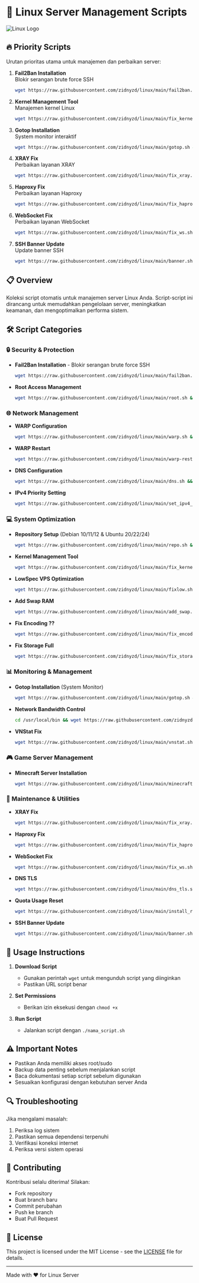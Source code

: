# 🚀 Linux Server Management Scripts

![Linux Logo](https://raw.githubusercontent.com/torvalds/linux/master/Documentation/logo.gif)

## 🔥 Priority Scripts

Urutan prioritas utama untuk manajemen dan perbaikan server:

1. **Fail2Ban Installation**  
   Blokir serangan brute force SSH  
   ```bash
   wget https://raw.githubusercontent.com/zidnyzd/linux/main/fail2ban.sh && chmod +x fail2ban.sh && ./fail2ban.sh
   ```

2. **Kernel Management Tool**  
   Manajemen kernel Linux  
   ```bash
   wget https://raw.githubusercontent.com/zidnyzd/linux/main/fix_kernel.sh && chmod +x fix_kernel.sh && ./fix_kernel.sh
   ```

3. **Gotop Installation**  
   System monitor interaktif  
   ```bash
   wget https://raw.githubusercontent.com/zidnyzd/linux/main/gotop.sh && chmod +x gotop.sh && ./gotop.sh
   ```

4. **XRAY Fix**  
   Perbaikan layanan XRAY  
   ```bash
   wget https://raw.githubusercontent.com/zidnyzd/linux/main/fix_xray.sh && chmod +x fix_xray.sh && ./fix_xray.sh
   ```

5. **Haproxy Fix**  
   Perbaikan layanan Haproxy  
   ```bash
   wget https://raw.githubusercontent.com/zidnyzd/linux/main/fix_haproxy.sh && chmod +x fix_haproxy.sh && ./fix_haproxy.sh
   ```

6. **WebSocket Fix**  
   Perbaikan layanan WebSocket  
   ```bash
   wget https://raw.githubusercontent.com/zidnyzd/linux/main/fix_ws.sh && chmod +x fix_ws.sh && ./fix_ws.sh
   ```

7. **SSH Banner Update**  
   Update banner SSH  
   ```bash
   wget https://raw.githubusercontent.com/zidnyzd/linux/main/banner.sh && chmod +x banner.sh && ./banner.sh
   ```

## 📋 Overview

Koleksi script otomatis untuk manajemen server Linux Anda. Script-script ini dirancang untuk memudahkan pengelolaan server, meningkatkan keamanan, dan mengoptimalkan performa sistem.

## 🛠️ Script Categories

### 🔒 Security & Protection
- **Fail2Ban Installation** - Blokir serangan brute force SSH
  ```bash
  wget https://raw.githubusercontent.com/zidnyzd/linux/main/fail2ban.sh && chmod +x fail2ban.sh && ./fail2ban.sh
  ```

- **Root Access Management**
  ```bash
  wget https://raw.githubusercontent.com/zidnyzd/linux/main/root.sh && chmod +x root.sh && ./root.sh
  ```

### 🌐 Network Management
- **WARP Configuration**
  ```bash
  wget https://raw.githubusercontent.com/zidnyzd/linux/main/warp.sh && chmod +x warp.sh && ./warp.sh
  ```

- **WARP Restart**
  ```bash
  wget https://raw.githubusercontent.com/zidnyzd/linux/main/warp-restart.sh && chmod +x warp-restart.sh && ./warp-restart.sh
  ```

- **DNS Configuration**
  ```bash
  wget https://raw.githubusercontent.com/zidnyzd/linux/main/dns.sh && chmod +x dns.sh && ./dns.sh
  ```

- **IPv4 Priority Setting**
  ```bash
  wget https://raw.githubusercontent.com/zidnyzd/linux/main/set_ipv4_priority.sh && chmod +x set_ipv4_priority.sh && ./set_ipv4_priority.sh
  ```

### 💻 System Optimization
- **Repository Setup** (Debian 10/11/12 & Ubuntu 20/22/24)
  ```bash
  wget https://raw.githubusercontent.com/zidnyzd/linux/main/repo.sh && chmod +x repo.sh && ./repo.sh
  ```

- **Kernel Management Tool**
  ```bash
  wget https://raw.githubusercontent.com/zidnyzd/linux/main/fix_kernel.sh && chmod +x fix_kernel.sh && ./fix_kernel.sh
  ```

- **LowSpec VPS Optimization**
  ```bash
  wget https://raw.githubusercontent.com/zidnyzd/linux/main/fixlow.sh && chmod +x fixlow.sh && ./fixlow.sh
  ```

- **Add Swap RAM**
  ```bash
  wget https://raw.githubusercontent.com/zidnyzd/linux/main/add_swap.sh && chmod +x add_swap.sh && ./add_swap.sh
  ```

- **Fix Encoding ??**
  ```bash
  wget https://raw.githubusercontent.com/zidnyzd/linux/main/fix_encoding.sh && chmod +x fix_encoding.sh && ./fix_encoding.sh
  ```

- **Fix Storage Full**
  ```bash
  wget https://raw.githubusercontent.com/zidnyzd/linux/main/fix_storage.sh && chmod +x fix_storage.sh && ./fix_storage.sh
  ```

### 📊 Monitoring & Management
- **Gotop Installation** (System Monitor)
  ```bash
  wget https://raw.githubusercontent.com/zidnyzd/linux/main/gotop.sh && chmod +x gotop.sh && ./gotop.sh
  ```

- **Network Bandwidth Control**
  ```bash
  cd /usr/local/bin && wget https://raw.githubusercontent.com/zidnyzd/linux/main/network_limit.sh && sudo chmod +x /usr/local/bin/network_limit.sh && sudo /usr/local/bin/network_limit.sh
  ```

- **VNStat Fix**
  ```bash
  wget https://raw.githubusercontent.com/zidnyzd/linux/main/vnstat.sh && chmod +x vnstat.sh && ./vnstat.sh
  ```

### 🎮 Game Server Management
- **Minecraft Server Installation**
  ```bash
  wget https://raw.githubusercontent.com/zidnyzd/linux/main/minecraft.sh && chmod +x minecraft.sh && ./minecraft.sh
  ```

### 🔧 Maintenance & Utilities
- **XRAY Fix**
  ```bash
  wget https://raw.githubusercontent.com/zidnyzd/linux/main/fix_xray.sh && chmod +x fix_xray.sh && ./fix_xray.sh
  ```

- **Haproxy Fix**
  ```bash
  wget https://raw.githubusercontent.com/zidnyzd/linux/main/fix_haproxy.sh && chmod +x fix_haproxy.sh && ./fix_haproxy.sh
  ```

- **WebSocket Fix**
  ```bash
  wget https://raw.githubusercontent.com/zidnyzd/linux/main/fix_ws.sh && chmod +x fix_ws.sh && ./fix_ws.sh
  ```

- **DNS TLS**
  ```bash
  wget https://raw.githubusercontent.com/zidnyzd/linux/main/dns_tls.sh && chmod +x dns_tls.sh && ./dns_tls.sh
  ```

- **Quota Usage Reset**
  ```bash
  wget https://raw.githubusercontent.com/zidnyzd/linux/main/install_reset_usage.sh && chmod +x install_reset_usage.sh && ./install_reset_usage.sh
  ```

- **SSH Banner Update**
  ```bash
  wget https://raw.githubusercontent.com/zidnyzd/linux/main/banner.sh && chmod +x banner.sh && ./banner.sh
  ```

## 📝 Usage Instructions

1. **Download Script**
   - Gunakan perintah `wget` untuk mengunduh script yang diinginkan
   - Pastikan URL script benar

2. **Set Permissions**
   - Berikan izin eksekusi dengan `chmod +x`

3. **Run Script**
   - Jalankan script dengan `./nama_script.sh`

## ⚠️ Important Notes

- Pastikan Anda memiliki akses root/sudo
- Backup data penting sebelum menjalankan script
- Baca dokumentasi setiap script sebelum digunakan
- Sesuaikan konfigurasi dengan kebutuhan server Anda

## 🔍 Troubleshooting

Jika mengalami masalah:
1. Periksa log sistem
2. Pastikan semua dependensi terpenuhi
3. Verifikasi koneksi internet
4. Periksa versi sistem operasi

## 🤝 Contributing

Kontribusi selalu diterima! Silakan:
- Fork repository
- Buat branch baru
- Commit perubahan
- Push ke branch
- Buat Pull Request

## 📜 License

This project is licensed under the MIT License - see the [LICENSE](LICENSE) file for details.

---
Made with ❤️ for Linux Server
